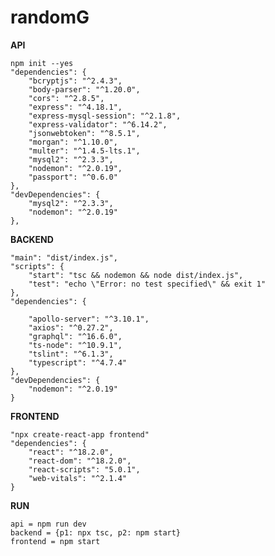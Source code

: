# randomG

**API**

    npm init --yes
    "dependencies": {
        "bcryptjs": "^2.4.3",
        "body-parser": "^1.20.0",
        "cors": "^2.8.5",
        "express": "^4.18.1",
        "express-mysql-session": "^2.1.8",
        "express-validator": "^6.14.2",
        "jsonwebtoken": "^8.5.1",
        "morgan": "^1.10.0",
        "multer": "^1.4.5-lts.1",
        "mysql2": "^2.3.3",
        "nodemon": "^2.0.19",
        "passport": "^0.6.0"
    },
    "devDependencies": {
        "mysql2": "^2.3.3",
        "nodemon": "^2.0.19"
    },

**BACKEND**
 
    "main": "dist/index.js",
    "scripts": {
        "start": "tsc && nodemon && node dist/index.js",
        "test": "echo \"Error: no test specified\" && exit 1"
    },
    "dependencies": {

        "apollo-server": "^3.10.1",
        "axios": "^0.27.2",
        "graphql": "^16.6.0",
        "ts-node": "^10.9.1",
        "tslint": "^6.1.3",
        "typescript": "^4.7.4"
    },
    "devDependencies": {
        "nodemon": "^2.0.19"
    }


**FRONTEND**
    
    "npx create-react-app frontend"
    "dependencies": {
        "react": "^18.2.0",
        "react-dom": "^18.2.0",
        "react-scripts": "5.0.1",
        "web-vitals": "^2.1.4"
    }
**RUN**

    api = npm run dev
    backend = {p1: npx tsc, p2: npm start}
    frontend = npm start
